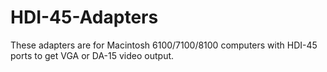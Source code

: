 # HDI-45-Adapters
These adapters are for Macintosh 6100/7100/8100 computers with HDI-45 ports to get VGA or DA-15 video output.
